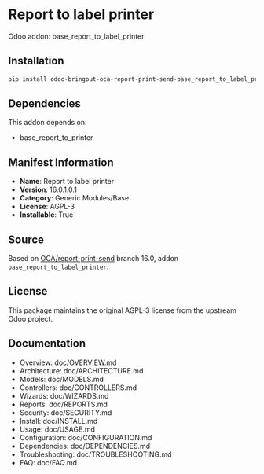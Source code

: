 # Report to label printer

Odoo addon: base_report_to_label_printer

## Installation

```bash
pip install odoo-bringout-oca-report-print-send-base_report_to_label_printer
```

## Dependencies

This addon depends on:
- base_report_to_printer

## Manifest Information

- **Name**: Report to label printer
- **Version**: 16.0.1.0.1
- **Category**: Generic Modules/Base
- **License**: AGPL-3
- **Installable**: True

## Source

Based on [OCA/report-print-send](https://github.com/OCA/report-print-send) branch 16.0, addon `base_report_to_label_printer`.

## License

This package maintains the original AGPL-3 license from the upstream Odoo project.

## Documentation

- Overview: doc/OVERVIEW.md
- Architecture: doc/ARCHITECTURE.md
- Models: doc/MODELS.md
- Controllers: doc/CONTROLLERS.md
- Wizards: doc/WIZARDS.md
- Reports: doc/REPORTS.md
- Security: doc/SECURITY.md
- Install: doc/INSTALL.md
- Usage: doc/USAGE.md
- Configuration: doc/CONFIGURATION.md
- Dependencies: doc/DEPENDENCIES.md
- Troubleshooting: doc/TROUBLESHOOTING.md
- FAQ: doc/FAQ.md
